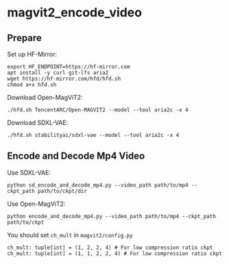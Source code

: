 # magvit2_encode_video

## Prepare
Set up HF-Mirror:
```
export HF_ENDPOINT=https://hf-mirror.com
apt install -y curl git-lfs aria2
wget https://hf-mirror.com/hfd/hfd.sh
chmod a+x hfd.sh
```

Download Open-MagViT2:
```
./hfd.sh TencentARC/Open-MAGVIT2 --model --tool aria2c -x 4
```

Download SDXL-VAE:
```
./hfd.sh stabilityai/sdxl-vae --model --tool aria2c -x 4
```

## Encode and Decode Mp4 Video
Use SDXL-VAE:
```
python sd_encode_and_decode_mp4.py --video_path path/to/mp4 --ckpt_path path/to/ckpt/dir
```
Use Open-MagViT2:
```
python encode_and_decode_mp4.py --video_path path/to/mp4 --ckpt_path path/to/ckpt
```
You should set `ch_mult` in `magvit2/config.py`
```
ch_mult: tuple[int] = (1, 2, 2, 4) # For low compression ratio ckpt
ch_mult: tuple[int] = (1, 1, 2, 2, 4) # For low compression ratio ckpt
```
